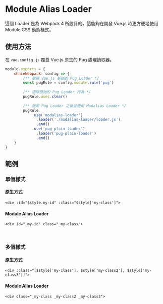 # Module Alias Loader

這個 Loader 是為 Webpack 4 所設計的，這能夠在開發 Vue.js 時更方便地使用 Module CSS 動態樣式。

## 使用方法

在 `vue.config.js` 覆蓋 Vue.js 原生的 Pug 處理讀取器。

```js
module.exports = {
    chainWebpack: config => {
        /** 取得 Vue.js 基礎的 Pug Loader */
        const pugRule = config.module.rule('pug')
        
        /** 清除原始的 Pug Loader 行為 */
        pugRule.uses.clear()
        
        /** 使用 Pug Loader 之後並使用 Modalias Loader */
        pugRule 
            .use('modalias-loader')
              .loader('./modalias-loader/loader.js')
              .end()
            .use('pug-plain-loader')
              .loader('pug-plain-loader')
              .end()
    }
}
```

## 範例

### 單個樣式

#### 原生方式

```
<div :id="$style.my-id" :class="$style['my-class']">
```

#### Module Alias Loader

```
<div id="_my-id" class="_my-class">
```

&nbsp;

### 多個樣式

#### 原生方式

```
<div :class="[$style['my-class'], $style['my-class2'], $style['my-class3']]">
```

#### Module Alias Loader

```
<div class="_my-class _my-class2 _my-class3">
```
